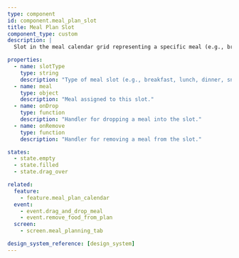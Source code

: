 ```yaml
---
type: component
id: component.meal_plan_slot
title: Meal Plan Slot
component_type: custom
description: |
  Slot in the meal calendar grid representing a specific meal (e.g., breakfast, lunch, dinner, snack) for a given day. Supports drag-and-drop and meal assignment.

properties:
  - name: slotType
    type: string
    description: "Type of meal slot (e.g., breakfast, lunch, dinner, snack)."
  - name: meal
    type: object
    description: "Meal assigned to this slot."
  - name: onDrop
    type: function
    description: "Handler for dropping a meal into the slot."
  - name: onRemove
    type: function
    description: "Handler for removing a meal from the slot."

states:
  - state.empty
  - state.filled
  - state.drag_over

related:
  feature:
    - feature.meal_plan_calendar
  event:
    - event.drag_and_drop_meal
    - event.remove_food_from_plan
  screen:
    - screen.meal_planning_tab

design_system_reference: [design_system]
---
```

